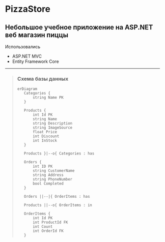 # PizzaStore

## Небольшое учебное приложение на ASP.NET веб магазин пиццы

Использовались
- ASP.NET MVC
- Entity Framework Core


---
> ### Схема базы данных
>```mermaid 
>erDiagram
>    Categories {
>        string Name PK
>    }
>
>    Products {
>        int Id PK
>        string Name
>        string Description
>        string ImageSource
>        float Price
>        int Discount
>        int InStock
>    }
>
>    Products }|--o{ Categories : has
>
>    Orders {
>        int ID PK
>        string CustomerName
>        string Address
>        string PhoneNumber
>        bool Completed
>    }
>
>    Orders ||--|{ OrderItems : has
>
>    Products ||--o{ OrderItems : in
>
>    OrderItems {
>        int Id PK
>        int ProductId FK
>        int Count
>        int OrderId FK
>    }
>```